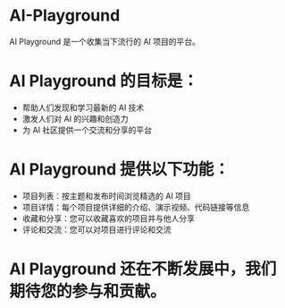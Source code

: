 # AI-Playground
AI Playground 是一个收集当下流行的 AI 项目的平台。

# AI Playground 的目标是：

- 帮助人们发现和学习最新的 AI 技术
- 激发人们对 AI 的兴趣和创造力
- 为 AI 社区提供一个交流和分享的平台

# AI Playground 提供以下功能：

- 项目列表：按主题和发布时间浏览精选的 AI 项目
- 项目详情：每个项目提供详细的介绍、演示视频、代码链接等信息
- 收藏和分享：您可以收藏喜欢的项目并与他人分享
- 评论和交流：您可以对项目进行评论和交流

# AI Playground 还在不断发展中，我们期待您的参与和贡献。

